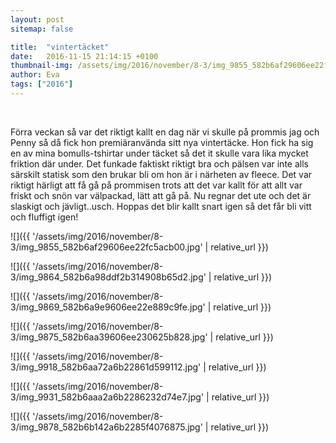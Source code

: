 ```yaml
---
layout: post
sitemap: false

title:  "vintertäcket"
date:   2016-11-15 21:14:15 +0100
thumbnail-img: /assets/img/2016/november/8-3/img_9855_582b6af29606ee22fc5acb00.jpg
author: Eva
tags: ["2016"]
---
```


 




Förra veckan så var det riktigt kallt en dag när vi skulle på prommis jag och Penny så då fick hon premiäranvända sitt nya vintertäcke. Hon fick ha sig en av mina bomulls-tshirtar under täcket så det it skulle vara lika mycket friktion där under. Det funkade faktiskt riktigt bra och pälsen var inte alls särskilt statisk som den brukar bli om hon är i närheten av fleece. Det var riktigt härligt att få gå på prommisen trots att det var kallt för att allt var friskt och snön var välpackad, lätt att gå på. Nu regnar det ute och det är slaskigt och jävligt..usch. Hoppas det blir kallt snart igen så det får bli vitt och fluffigt igen!

![]({{ '/assets/img/2016/november/8-3/img_9855_582b6af29606ee22fc5acb00.jpg'  | relative_url }})

![]({{ '/assets/img/2016/november/8-3/img_9864_582b6a98ddf2b314908b65d2.jpg'  | relative_url }})

![]({{ '/assets/img/2016/november/8-3/img_9869_582b6a9e9606ee22e889c9fe.jpg'  | relative_url }})

![]({{ '/assets/img/2016/november/8-3/img_9875_582b6aa39606ee230625b828.jpg'  | relative_url }})

![]({{ '/assets/img/2016/november/8-3/img_9918_582b6aa72a6b22861d599112.jpg'  | relative_url }})

![]({{ '/assets/img/2016/november/8-3/img_9931_582b6aaa2a6b2286232d74e7.jpg'  | relative_url }})

![]({{ '/assets/img/2016/november/8-3/img_9878_582b6b142a6b2285f4076875.jpg'  | relative_url }})


